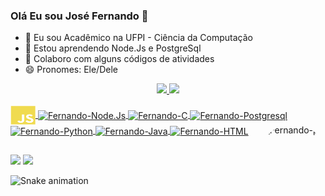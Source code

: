 ### Olá Eu sou José Fernando 👋

- 🔭 Eu sou Acadêmico na UFPI - Ciência da Computação
- 🌱 Estou aprendendo Node.Js e PostgreSql
- 👯 Colaboro com alguns códigos de atividades
- 😄 Pronomes: Ele/Dele

<div align="center">
  <a href="https://github.com/fernandosantos01">
  <img height="180em" src="https://github-readme-stats.vercel.app/api?username=fernandosantos01&show_icons=true&theme=dracula&include_all_commits=true&count_private=true"/>
  <img height="180em" src="https://github-readme-stats.vercel.app/api/top-langs/?username=fernandosantos01&layout=compact&langs_count=7&theme=dracula"/>
</div>
<div style="display: inline_block"><br>
  <img align="center" alt="Fernando-Js" height="30" width="40" src="https://raw.githubusercontent.com/devicons/devicon/master/icons/javascript/javascript-plain.svg">
  <img align="center" alt="Fernando-Node.Js" height="30" width="40" src="https://cdn.jsdelivr.net/gh/devicons/devicon/icons/nodejs/nodejs-original.svg">
  <img align="center" alt="Fernando-C" height="30" width="40" src="https://cdn.jsdelivr.net/gh/devicons/devicon/icons/c/c-original.svg">
  <img align="center" alt="Fernando-Postgresql" height="30" width="40" src="https://cdn.jsdelivr.net/gh/devicons/devicon/icons/postgresql/postgresql-original.svg">
  <img align="center" alt="Fernando-Python" height="30" width="40" src="https://cdn.jsdelivr.net/gh/devicons/devicon/icons/python/python-original.svg">
  <img align="center" alt="Fernando-Java" height="30" width="40" src="https://cdn.jsdelivr.net/gh/devicons/devicon/icons/java/java-original.svg">
  <img align="center" alt="Fernando-HTML" height="30" width="40" src="https://cdn.jsdelivr.net/gh/devicons/devicon/icons/html5/html5-original.svg">
  <img align="right" alt="Fernando-pic" height="150" style="border-radius:50px;" src="https://www.icegif.com/wp-content/uploads/miles-morales-icegif.gif">
</div>
  
  ##
  
  <div>
  <!-- Youtube link -->
     <!-- <a href="https://www.youtube.com/channel/UC_-uuuZbY0AAt9CViNzvc-Q" target="_blank"><img src="https://img.shields.io/badge/YouTube-FF0000?style=for-the-badge&logo=youtube&logoColor=white" target="_blank"></a> -->
     <!Linka para o Instagram-->
  <a href="https://www.instagram.com/_saantoss02" target="_blank"><img src="https://img.shields.io/badge/-Instagram-%23E4405F?style=for-the-badge&logo=instagram&logoColor=white" target="_blank"></a>
  <!-- Linka para a Twitch -->
 	<!--<a href="https://www.twitch.tv/rafaballerinii" target="_blank"><img src="https://img.shields.io/badge/Twitch-9146FF?style=for-the-badge&logo=twitch&logoColor=white" target="_blank"></a>-->
  <!-- Linka para o Discord -->
 <!--<a href="https://discord.gg/wagxzStdcR" target="_blank"><img src="https://img.shields.io/badge/Discord-7289DA?style=for-the-badge&logo=discord&logoColor=white" target="_blank"></a> -->
  <a href = "mailto:josefernandojosefernando.09@gmail.com"><img src="https://img.shields.io/badge/-Gmail-%23333?style=for-the-badge&logo=gmail&logoColor=white" target="_blank"></a>
  <!-- Linkedin -->
  <!-- <a href="https://www.linkedin.com/in/rafaella-ballerini-45875016a" target="_blank"><img src="https://img.shields.io/badge/-LinkedIn-%230077B5?style=for-the-badge&logo=linkedin&logoColor=white" target="_blank"></a> -->
  
  ![Snake animation](https://github.com/fernandosantos01/fernandosantos01/blob/output/github-contribution-grid-snake.svg)
  </div>
